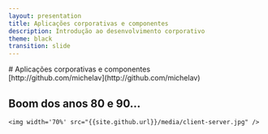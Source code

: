 ```yaml
---
layout: presentation
title: Aplicações corporativas e componentes
description: Introdução ao desenvolvimento corporativo
theme: black
transition: slide
---
```


<section data-markdown>
    # Aplicações corporativas e componentes
</section>
<section data-markdown>
    [http://github.com/michelav](http://github.com/michelav)
</section>
<section>
    <h2>Boom dos anos 80 e 90...</h2>

    <img width='70%' src="{{site.github.url}}/media/client-server.jpg" />
</section>
<section data-markdown>
    <script type="text/template">
        ## Problemas

        - Integração entre aplicações <!-- .element: class="fragment" data-fragment-index="1" -->
            - Dados e comportamento duplicados <!-- .element: class="fragment" data-fragment-index="2" -->
        - Serviços básicos implementados em cada aplicação separadamente <!-- .element: class="fragment" data-fragment-index="3" -->
        - Verdadeiras 'ilhas' <!-- .element: class="fragment" data-fragment-index="4" -->
    </script>
</section>
<section>
        <h2>Como escalar e interoperar?</h2>
        <img width='60%' src="{{site.github.url}}/media/interoperability.jpg" />
</section>
<section>
    <h2>Componentização</h2>
    <section>
        <img width='60%' height="60%" src="{{site.github.url}}/media/componentization.jpg" />
    </section>
    <section>
        <h3 style="color: orange">Componente</h3>
        <p>Artefato (ou conjunto de artefatos) que forma uma unidade
        de
        <span class="fragment grow highlight-blue" data-fragment-index="1">
        comportamento</span>
        e <span class="fragment grow highlight-blue" data-fragment-index="1">interface</span>
        bem definidos e pode ser implantado, testado,
        <span class="fragment grow highlight-blue" data-fragment-index="1">composto</span>
        e <span class="fragment grow highlight-blue" data-fragment-index="1">reusado</span>
        de forma independente.</p>
    </section>
    <section data-markdown>
        ### Componentes demandam...
        - Chamada Remota
        - Balanceamento
        - Integração
        - Controle Transacional
        - Auditoria
        - Threading
        - Assincronia
        - Pooling
        - Segurança
        - Caching
    </section>
    <section tagcloud>
        <h3>Componente</h3>
        <span style="padding-left: 0.35em; padding-right: 0.35em; line-height: 90%;" tagcloud-weight='80'>EJB</span>
        <span style="padding-left: 0.35em; padding-right: 0.35em; line-height: 90%;" tagcloud-weight='15'>DCOM</span>
        <span style="padding-left: 0.35em; padding-right: 0.35em; line-height: 90%;" tagcloud-weight='25'>ActiveX</span>
        <span style="padding-left: 0.35em; padding-right: 0.35em; line-height: 90%;" tagcloud-weight='35'>Corba</span>
        <span style="padding-left: 0.35em; padding-right: 0.35em; line-height: 90%;" tagcloud-weight='55'>OLE</span>
        <span style="padding-left: 0.35em; padding-right: 0.35em; line-height: 90%;" tagcloud-weight='40'>Servlets</span>
    </section>
</section>